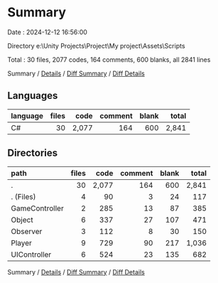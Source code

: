 # Summary

Date : 2024-12-12 16:56:00

Directory e:\\Unity Projects\\Project\\My project\\Assets\\Scripts

Total : 30 files,  2077 codes, 164 comments, 600 blanks, all 2841 lines

Summary / [Details](details.md) / [Diff Summary](diff.md) / [Diff Details](diff-details.md)

## Languages
| language | files | code | comment | blank | total |
| :--- | ---: | ---: | ---: | ---: | ---: |
| C# | 30 | 2,077 | 164 | 600 | 2,841 |

## Directories
| path | files | code | comment | blank | total |
| :--- | ---: | ---: | ---: | ---: | ---: |
| . | 30 | 2,077 | 164 | 600 | 2,841 |
| . (Files) | 4 | 90 | 3 | 24 | 117 |
| GameController | 2 | 285 | 13 | 87 | 385 |
| Object | 6 | 337 | 27 | 107 | 471 |
| Observer | 3 | 112 | 8 | 30 | 150 |
| Player | 9 | 729 | 90 | 217 | 1,036 |
| UIController | 6 | 524 | 23 | 135 | 682 |

Summary / [Details](details.md) / [Diff Summary](diff.md) / [Diff Details](diff-details.md)